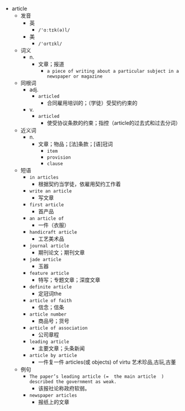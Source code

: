 - article
  - 发音
    - 英
      - `/'ɑːtɪk(ə)l/`
    - 美
      - `/'ɑrtɪkl/`
  - 词义
    - n.
      - 文章；报道
        - `a piece of writing about a particular subject in a newspaper or magazine`
  - 同根词
    - adj.
      - `articled`
        - 合同雇用培训的；（学徒）受契约约束的
    - v.
      - `articled`
        - 使受协议条款的约束；指控（article的过去式和过去分词）
  - 近义词
    - n.
      - 文章；物品；[法]条款；[语]冠词
        - `item`
        - `provision`
        - `clause`
  - 短语
    - `in articles`
      - 根据契约当学徒，依雇用契约工作着 
    - `write an article`
      - 写文章 
    - `first article`
      - 首产品 
    - `an article of`
      - 一件（衣服） 
    - `handicraft article`
      - 工艺美术品 
    - `journal article`
      - 期刊论文；期刊文章 
    - `jade article`
      - 玉器 
    - `feature article`
      - 特写；专题文章；深度文章 
    - `definite article`
      - 定冠词the 
    - `article of faith`
      - 信念；信条 
    - `article number`
      - 商品号；货号 
    - `article of association`
      - 公司章程 
    - `leading article`
      - 主要文章；头条新闻 
    - `article by article`
      - 一件复一件 articles(或 objects) of virtu 艺术珍品,古玩,古董 
  - 例句
    - `The paper’s leading article (=  the main article  ) described the government as weak.`
      - 该报社论称政府软弱。
    - `newspaper articles`
      - 报纸上的文章

